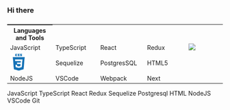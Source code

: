 <base target="_blank">

### Hi there



<table style="display: flex; align-items: center; justify-content: center;">
  <th>Languages and Tools</th>
   <tr>
     <td width="100px">JavaScript
     </td>
     <td width="100px">TypeScript
     </td>
     <td width="100px">React
     </td>
     <td width="100px">Redux
     </td>
     <td width="100px"><a href="https://expressjs.com/" target="_blank"><img src="https://camo.githubusercontent.com/0566752248b4b31b2c4bdc583404e41066bd0b6726f310b73e1140deefcc31ac/68747470733a2f2f692e636c6f756475702e636f6d2f7a6659366c4c376546612d3330303078333030302e706e67" height="40px"/></a>
     </td>
  </tr>
  <tr>
     <td width="100px"><a href="https://developer.mozilla.org/en-US/docs/Web/CSS"> <img src="https://github.com/devicons/devicon/blob/master/icons/css3/css3-plain-wordmark.svg" height="40px"/></a>
     </td>
     <td width="100px">Sequelize
     </td>
     <td width="100px">PostgresSQL
     </td>
     <td width="100px">HTML5
     </td>
  </tr>
  <tr>
     <td width="100px">NodeJS
     </td>
     <td>VSCode
     </td>
     <td>Webpack
     </td>
     <td>Next
     </td>
  </tr>
  
 </table>


JavaScript  TypeScript React  Redux  Sequelize  Postgresql  HTML  NodeJS  VSCode  Git

<!--
**maemay85/maemay85** is a ✨ _special_ ✨ repository because its `README.md` (this file) appears on your GitHub profile.

Here are some ideas to get you started:

- 🔭 I’m currently working on ...
- 🌱 I’m currently learning ...
- 👯 I’m looking to collaborate on ...
- 🤔 I’m looking for help with ...
- 💬 Ask me about ...
- 📫 How to reach me: ...
- 😄 Pronouns: ...
- ⚡ Fun fact: ...
-->
